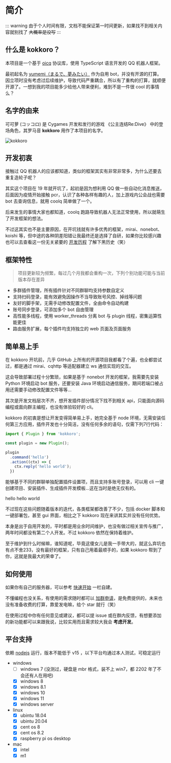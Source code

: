 # 简介

::: warning
由于个人时间有限，文档不能保证第一时间更新，如果找不到相关内容就别找了 ~~大概率是没写~~
:::

## 什么是 kokkoro？

本项目是一个基于 [oicq](https://github.com/takayama-lily/oicq) 协议库，使用 TypeScript 语言开发的 QQ 机器人框架。

最初起名为 [yumemi（まるで、夢みたい）](https://github.com/dcyuki/yumemi_bot) 作为自用 bot，并没有开源的打算。因立项时没有考虑过后续维护，导致代码严重耦合，所以有了重构的打算，就顺便开源了。一想到我的项目能多少给他人带来便利，难到不是一件很 cool 的事情么？

## 名字的由来

可可萝 (コッコロ) 是 Cygames 开发和发行的游戏 《公主连结Re:Dive》 中的登场角色，其罗马音 **kokkoro** 用作了本项目的名字。

![kokkoro](/images/kokkoro.png)

## 开发初衷

接触过 QQ 机器人的应该都知道，类似的框架其实有非常非常多，为什么还要去重复造轮子呢？  

其实这个项目在 19 年就开坑了，起初是因为想利用 QQ 做一些自动化消息推送，后面因为疫情开始接触 pcr，认识了各种各样有趣的人，加上游戏内公会战也需要 bot 去查询信息，就用 coolq 简单做了一个。

后来发生的事情大家也都知道，coolq 跑路导致机器人无法正常使用，所以就萌生了开发框架的想法。

不过这其实也不是主要原因，在开坑钱就有许多优秀的框架，mirai、nonebot、koishi 等，但中途的各种阴差阳错让我最终还是选择了自研，如果你比较感兴趣也可以去查看这一份无关紧要的 [开发历程](/about/history) 了解下黑历史（笑）

## 框架特性

> 项目更新较为频繁，每过几个月我都会重构一次，下列个别功能可能与当前版本存在差异  

+ 多群插件管理，所有插件针对不同群聊均支持参数自定义
+ 支持扫码登录，能有效避免因操作不当导致账号风控、掉线等问题
+ 友好的脚手架，无需手动修改配置文件，全由命令自动构建
+ 账号同步登录，可添加多个 bot 自由管理
+ 高性能多线程，使用 worker_threads 分离 bot 与 plugin 线程，密集运算性能更佳
+ 路由服务扩展，每个插件均支持独立的 web 页面及页面服务

## 简单易上手

在 kokkoro 开坑前，几乎 GitHub 上所有的开源项目我都看了个遍，也全都尝试过，都是通过 mirai、cqhttp 等适配器建立 ws 通信实现的交互。

这会导致部署过程十分繁琐，如果是基于 nonebot 开发的框架，我需要先安装 Python 环境启动 bot 服务，还要安装 Java 环境启动通信服务，期间若端口被占用还需要手动修改配置文件等等...

其次是开发文档层次不齐，想开发插件部分情况下找不到相关 api，只能面向源码编程或面向群主编程，也没有体验较好的 cli。

kokkoro 的初衷是想让开发变得简单易上手，她完全基于 node 环境，无需安装任何第三方应用，插件开发也十分简洁，没有任何多余的语句，仅需下列7行代码：

```typescript
import { Plugin } from 'kokkoro';

const plugin = new Plugin();

plugin
  .command('hello')
  .action((ctx) => {
    ctx.reply('hello world');
  })
```

能够基于不同的群聊单独配置插件设置项，而且支持多账号登录，可以用 cli 一键创建项目、安装插件、生成插件开发模板...这在当时是绝无仅有的。

<ChatPanel>
  <ChatMessage id="2225151531">hello</ChatMessage>
  <ChatMessage id="709289491">hello world</ChatMessage>
</ChatPanel>

不过现在这些问题随着版本的迭代，各类框架都改善了不少，包括 docker 脚本和一键部署包，甚至 gui 界面，相比之下 kokkoro 现在来讲其实并没有任何优势。

本身是出于自用开发的，平时都是用业余时间维护，也没有做过相关宣传与推广，两年时间都没有第二个人开发。不过 kokkoro 依然在保持着维护。

至于维护到什么时候嘛，谁知道呢，毕竟这傻女儿是我一手带大的，就这么弃坑也有点不舍233，没有最好的框架，只有自己用着最顺手的，如果 kokkoro 帮到了你，这就是我最大的荣幸了。

## 如何使用

如果你有自己的服务器，可以参考 [快速开始](/guide/start) 一栏自建。

不懂编程也没关系，有使用的需求随时都可以 [加群申请](https://jq.qq.com/?_wv=1027&k=3hcWCnhq)，是免费提供的，未来也没有准备收费的打算，靠爱发电嘛，给个 star 就行（笑）

在使用过程中你有任何意见或建议，都可以提 issue 或在群内反馈，有想要添加的新功能都可以来跟我说，比较实用而且需求较大我会 **考虑开发**。

## 平台支持

依赖 [nodejs](https://nodejs.org/zh-cn/) 运行，版本不能低于 v15 ，以下平台均通过本人测试，可稳定运行

- windows
  + [ ] windows 7 (没测过，硬盘是 mbr 格式，装不上 win7，都 2202 年了不会还有人在用吧)
  + [x] windows 8
  + [x] windows 8.1
  + [x] windows 10
  + [x] windows 11
  + [x] windows server
- linux
  + [x] ubintu 18.04
  + [x] ubintu 20.04
  + [x] cent os 8
  + [x] cent os 8.2
  + [x] raspberry pi os desktop
- mac
  + [x] intel
  + [x] m1